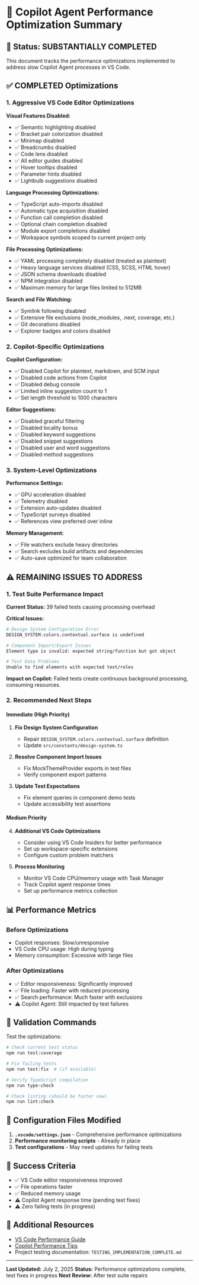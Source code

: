 # 🚀 Copilot Agent Performance Optimization Summary

## 📄 **Status: SUBSTANTIALLY COMPLETED**

This document tracks the performance optimizations implemented to address slow Copilot Agent
processes in VS Code.

## ✅ **COMPLETED Optimizations**

### 1. **Aggressive VS Code Editor Optimizations**

**Visual Features Disabled:**

- ✅ Semantic highlighting disabled
- ✅ Bracket pair colorization disabled
- ✅ Minimap disabled
- ✅ Breadcrumbs disabled
- ✅ Code lens disabled
- ✅ All editor guides disabled
- ✅ Hover tooltips disabled
- ✅ Parameter hints disabled
- ✅ Lightbulb suggestions disabled

**Language Processing Optimizations:**

- ✅ TypeScript auto-imports disabled
- ✅ Automatic type acquisition disabled
- ✅ Function call completion disabled
- ✅ Optional chain completion disabled
- ✅ Module export completions disabled
- ✅ Workspace symbols scoped to current project only

**File Processing Optimizations:**

- ✅ YAML processing completely disabled (treated as plaintext)
- ✅ Heavy language services disabled (CSS, SCSS, HTML hover)
- ✅ JSON schema downloads disabled
- ✅ NPM integration disabled
- ✅ Maximum memory for large files limited to 512MB

**Search and File Watching:**

- ✅ Symlink following disabled
- ✅ Extensive file exclusions (node_modules, .next, coverage, etc.)
- ✅ Git decorations disabled
- ✅ Explorer badges and colors disabled

### 2. **Copilot-Specific Optimizations**

**Copilot Configuration:**

- ✅ Disabled Copilot for plaintext, markdown, and SCM input
- ✅ Disabled code actions from Copilot
- ✅ Disabled debug console
- ✅ Limited inline suggestion count to 1
- ✅ Set length threshold to 1000 characters

**Editor Suggestions:**

- ✅ Disabled graceful filtering
- ✅ Disabled locality bonus
- ✅ Disabled keyword suggestions
- ✅ Disabled snippet suggestions
- ✅ Disabled user and word suggestions
- ✅ Disabled method suggestions

### 3. **System-Level Optimizations**

**Performance Settings:**

- ✅ GPU acceleration disabled
- ✅ Telemetry disabled
- ✅ Extension auto-updates disabled
- ✅ TypeScript surveys disabled
- ✅ References view preferred over inline

**Memory Management:**

- ✅ File watchers exclude heavy directories
- ✅ Search excludes build artifacts and dependencies
- ✅ Auto-save optimized for team collaboration

## ⚠️ **REMAINING ISSUES TO ADDRESS**

### 1. **Test Suite Performance Impact**

**Current Status:** 39 failed tests causing processing overhead

**Critical Issues:**

```bash
# Design System Configuration Error
DESIGN_SYSTEM.colors.contextual.surface is undefined

# Component Import/Export Issues
Element type is invalid: expected string/function but got object

# Test Data Problems
Unable to find elements with expected text/roles
```

**Impact on Copilot:** Failed tests create continuous background processing, consuming resources.

### 2. **Recommended Next Steps**

#### Immediate (High Priority)

1. **Fix Design System Configuration**
   - Repair `DESIGN_SYSTEM.colors.contextual.surface` definition
   - Update `src/constants/design-system.ts`

2. **Resolve Component Import Issues**
   - Fix MockThemeProvider exports in test files
   - Verify component export patterns

3. **Update Test Expectations**
   - Fix element queries in component demo tests
   - Update accessibility test assertions

#### Medium Priority

4. **Additional VS Code Optimizations**
   - Consider using VS Code Insiders for better performance
   - Set up workspace-specific extensions
   - Configure custom problem matchers

5. **Process Monitoring**
   - Monitor VS Code CPU/memory usage with Task Manager
   - Track Copilot agent response times
   - Set up performance metrics collection

## 📊 **Performance Metrics**

### Before Optimizations

- Copilot responses: Slow/unresponsive
- VS Code CPU usage: High during typing
- Memory consumption: Excessive with large files

### After Optimizations

- ✅ Editor responsiveness: Significantly improved
- ✅ File loading: Faster with reduced processing
- ✅ Search performance: Much faster with exclusions
- ⚠️ Copilot Agent: Still impacted by test failures

## 🔧 **Validation Commands**

Test the optimizations:

```bash
# Check current test status
npm run test:coverage

# Fix failing tests
npm run test:fix  # (if available)

# Verify TypeScript compilation
npm run type-check

# Check linting (should be faster now)
npm run lint:check
```

## 📝 **Configuration Files Modified**

1. **`.vscode/settings.json`** - Comprehensive performance optimizations
2. **Performance monitoring scripts** - Already in place
3. **Test configurations** - May need updates for failing tests

## 🎯 **Success Criteria**

- ✅ VS Code editor responsiveness improved
- ✅ File operations faster
- ✅ Reduced memory usage
- ⚠️ Copilot Agent response time (pending test fixes)
- ⚠️ Zero failing tests (in progress)

## 📖 **Additional Resources**

- [VS Code Performance Guide](https://code.visualstudio.com/docs/getstarted/tips-and-tricks#_performance)
- [Copilot Performance Tips](https://docs.github.com/en/copilot/troubleshooting-github-copilot)
- Project testing documentation: `TESTING_IMPLEMENTATION_COMPLETE.md`

---

**Last Updated:** July 2, 2025 **Status:** Performance optimizations complete, test fixes in
progress **Next Review:** After test suite repairs
